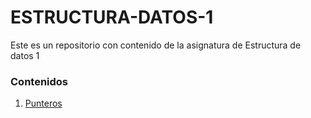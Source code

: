 # ESTRUCTURA-DATOS-1
Este es un repositorio con contenido de la asignatura de Estructura de datos 1
### Contenidos
1. [Punteros](https://github.com/rubencq26/ESTRUCTURA-DATOS-1/blob/main/punteros.md)

